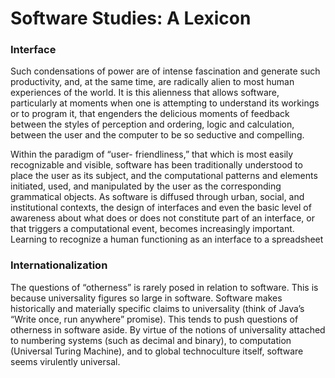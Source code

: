 # Software Studies: A Lexicon

### Interface

Such condensations of power are of intense fascination and generate such
productivity, and, at the same time, are radically alien to most human
experiences of the world. It is this alienness that allows software,
particularly at moments when one is attempting to understand its workings or to
program it, that engenders the delicious moments of feedback between the styles
of perception and ordering, logic and calculation, between the user and the
computer to be so seductive and compelling. 

Within the paradigm of “user- friendliness,” that which is most easily
recognizable and visible, software has been traditionally understood to place
the user as its subject, and the computational patterns and elements initiated,
used, and manipulated by the user as the corresponding grammatical objects. As
software is diffused through urban, social, and institutional contexts, the
design of interfaces and even the basic level of awareness about what does or
does not constitute part of an interface, or that triggers a computational
event, becomes increasingly important. Learning to recognize a human functioning
as an interface to a spreadsheet

### Internationalization

The questions of “otherness” is rarely posed in relation to software. This is
because universality figures so large in software. Software makes historically
and materially specific claims to universality (think of Java’s “Write once, run
anywhere” promise). This tends to push questions of otherness in software aside.
By virtue of the notions of universality attached to numbering systems (such as
decimal and binary), to computation (Universal Turing Machine), and to global
technoculture itself, software seems virulently universal.

